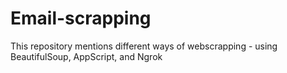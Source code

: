 # Email-scrapping
This repository mentions different ways of webscrapping - using BeautifulSoup, AppScript, and Ngrok
